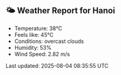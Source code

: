 <!-- WEATHER-START -->
## 🌤 Weather Report for Hanoi

- Temperature: 38°C
- Feels like: 45°C
- Conditions: overcast clouds
- Humidity: 53%
- Wind Speed: 2.82 m/s

Last updated: 2025-08-04 08:35:55 UTC
<!-- WEATHER-END -->
